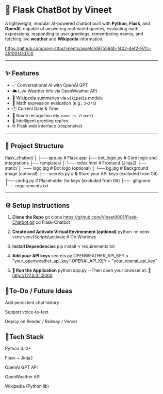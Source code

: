 # 🤖 Flask ChatBot by Vineet

A lightweight, modular AI-powered chatbot built with **Python**, **Flask**, and **OpenAI**, capable of answering real-world queries, evaluating math expressions, responding to user greetings, remembering names, and fetching live **weather** and **Wikipedia** information.

https://github.com/user-attachments/assets/d97b584b-f402-4ef2-97fc-45f00141d7c0

---

## ✨ Features

- ✅ Conversational AI with OpenAI GPT
- 🌦 Live Weather Info via OpenWeather API
- 🧠 Wikipedia summaries via `wikipedia` module
- 🧮 Math expression evaluation (e.g., `2+2*5`)
- 🕐 Current Date & Time
- 👋 Name recognition (`My name is Vineet`)
- 💬 Intelligent greeting replies
- 🌐 Flask web interface (responsive)

---

## 📁 Project Structure

flask_chatbot/
│
├── app.py # Flask app
├── bot_logic.py # Core logic and integrations
├── templates/
│ └── index.html # Frontend (Jinja2)
├── static/
│ ├── logo.jpg # Bot logo (optional)
│ └── bg.jpg # Background image (optional)
├── secrets.py # 🔒 Store your API keys (excluded from Git)
├── config.py # Placeholder for keys (excluded from Git)
├── .gitignore
└── requirements.txt




---

## ⚙️ Setup Instructions

1. **Clone the Repo**
   git clone https://github.com/Vineet0001/Flask-Chatbot.git
   cd Flask-Chatbot

2. **Create and Activate Virtual Environment (optional)**
   python -m venv venv
   venv\Scripts\activate  # On Windows

4. **Install Dependencies**
   pip install -r requirements.txt

5. **Add your API keys**
   secrets.py
   OPENWEATHER_API_KEY = "your_openweather_api_key"
   OPENAI_API_KEY = "your_openai_api_key"

6. **🚀 Run the Application**
   python app.py  --Then open your browser at:
  📍 http://127.0.0.1:5000

## 📌To-Do / Future Ideas

   Add persistent chat history

   Support voice-to-text

   Deploy on Render / Railway / Vercel

## 🧠Tech Stack
   Python 3.10+

   Flask + Jinja2

   OpenAI GPT API

   OpenWeather API

   Wikipedia (Python lib)


